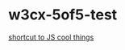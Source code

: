 # w3cx-5of5-test

[shortcut to JS cool things](https://medium.com/dev-genius/45-javascript-super-hacks-every-developer-should-know-92aecfb33ee8)


